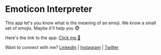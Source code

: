 # Emoticon Interpreter

This app let's you know what is the meaning of an emoji. We know a small set of emojis. Maybe it'll help you 🐵

Here's the link to the app: [Click me 🥺](https://rahul-emoji-interpreter.netlify.app)

Want to connect with me? [LinkedIn](https://www.linkedin.com/in/im-rhlrvndrn/) | [Instagram](https://instagram.com/im_rhlrvndrn) | [Twitter](https://twitter.com/im_rhlrvndrn)
